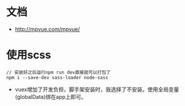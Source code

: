# 文档
* http://mpvue.com/mpvue/

# 使用scss
```
// 安装好之后运行npm run dev直接就可以打包了
npm i --save-dev sass-loader node-sass
```

* vuex增加了开发负担，脚手架安装时，我选择了不安装。使用全局变量(globalData)绑在app上即可。
